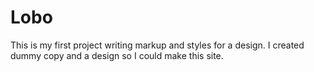 Lobo
====

This is my first project writing markup and styles for a design. I created dummy copy and a design so I could make this site. 

